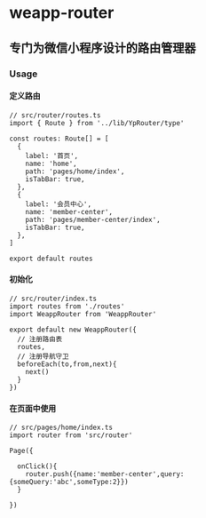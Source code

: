 # weapp-router

## 专门为微信小程序设计的路由管理器

### Usage

#### 定义路由

    // src/router/routes.ts
    import { Route } from '../lib/YpRouter/type'

    const routes: Route[] = [
      {
        label: '首页',
        name: 'home',
        path: 'pages/home/index',
        isTabBar: true,
      },
      {
        label: '会员中心',
        name: 'member-center',
        path: 'pages/member-center/index',
        isTabBar: true,
      },
    ]

    export default routes
    
   
   
#### 初始化

    // src/router/index.ts
    import routes from './routes'
    import WeappRouter from 'WeappRouter'
    
    export default new WeappRouter({
      // 注册路由表
      routes,
      // 注册导航守卫
      beforeEach(to,from,next){
        next()
      }
    })
    
#### 在页面中使用

    // src/pages/home/index.ts
    import router from 'src/router'
    
    Page({
    
      onClick(){
        router.push({name:'member-center',query:{someQuery:'abc',someType:2}})
      }
    
    })
    
   
